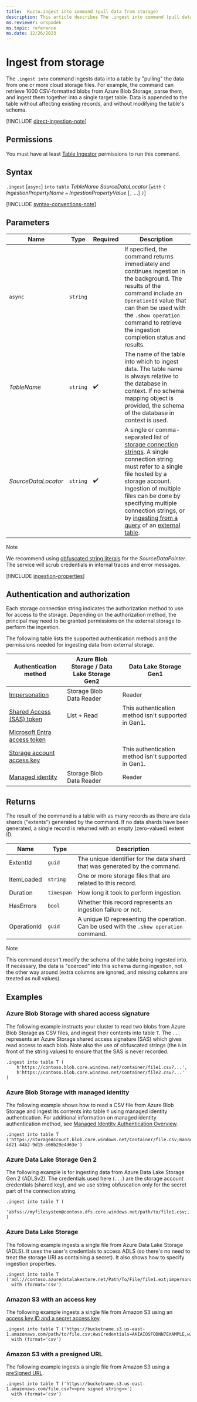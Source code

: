 ```yaml
---
title:  Kusto.ingest into command (pull data from storage)
description: This article describes The .ingest into command (pull data from storage) in Azure Data Explorer.
ms.reviewer: orspodek
ms.topic: reference
ms.date: 12/26/2023
---
```

# Ingest from storage

The `.ingest into` command ingests data into a table by "pulling" the data
from one or more cloud storage files.
For example, the command
can retrieve 1000 CSV-formatted blobs from Azure Blob Storage, parse
them, and ingest them together into a single target table.
Data is appended to the table
without affecting existing records, and without modifying the table's schema.

[!INCLUDE [direct-ingestion-note](../../includes/direct-ingestion-note.md)]

## Permissions

You must have at least [Table Ingestor](../access-control/role-based-access-control.md) permissions to run this command.

## Syntax

`.ingest` [`async`] `into` `table` *TableName* *SourceDataLocator* [`with` `(` *IngestionPropertyName* `=` *IngestionPropertyValue* [`,` ...] `)`]

[!INCLUDE [syntax-conventions-note](../../includes/syntax-conventions-note.md)]

## Parameters

|Name|Type|Required|Description|
|--|--|--|--|
|`async`| `string` ||If specified, the command returns immediately and continues ingestion in the background. The results of the command include an `OperationId` value that can then be used with the `.show operation` command to retrieve the ingestion completion status and results.|
|*TableName*| `string` | :heavy_check_mark:|The name of the table into which to ingest data. The table name is always relative to the database in context. If no schema mapping object is provided, the schema of the database in context is used.|
|*SourceDataLocator*| `string` | :heavy_check_mark:|A single or comma-separated list of [storage connection strings](../../api/connection-strings/storage-connection-strings.md). A single connection string must refer to a single file hosted by a storage account. Ingestion of multiple files can be done by specifying multiple connection strings, or by [ingesting from a query](ingest-from-query.md) of an [external table](../../query/schema-entities/external-tables.md).|

> [!NOTE]
> We recommend using [obfuscated string literals](../../query/scalar-data-types/string.md#obfuscated-string-literals) for the *SourceDataPointer*. The service will scrub credentials in internal traces and error messages.

[!INCLUDE [ingestion-properties](../../includes/ingestion-properties.md)]

## Authentication and authorization

Each storage connection string indicates the authorization method to use for access to the storage. Depending on the authorization method, the principal may need to be granted permissions on the external storage to perform the ingestion.

The following table lists the supported authentication methods and the permissions needed for ingesting data from external storage.

|Authentication method|Azure Blob Storage / Data Lake Storage Gen2|Data Lake Storage Gen1|
|--|--|--|
|[Impersonation](../../api/connection-strings/storage-authentication-methods.md#impersonation)|Storage Blob Data Reader|Reader|
|[Shared Access (SAS) token](../../api/connection-strings/storage-authentication-methods.md#shared-access-sas-token)|List + Read|This authentication method isn't supported in Gen1.|
|[Microsoft Entra access token](../../api/connection-strings/storage-authentication-methods.md#azure-ad-access-token)||
|[Storage account access key](../../api/connection-strings/storage-authentication-methods.md#storage-account-access-key)||This authentication method isn't supported in Gen1.|
|[Managed identity](../../api/connection-strings/storage-authentication-methods.md#managed-identity)|Storage Blob Data Reader|Reader|

## Returns

The result of the command is a table with as many records
as there are data shards ("extents") generated by the command.
If no data shards have been generated, a single record is returned
with an empty (zero-valued) extent ID.

|Name       |Type      |Description                                                                |
|-----------|----------|---------------------------------------------------------------------------|
|ExtentId   |`guid`    |The unique identifier for the data shard that was generated by the command.|
|ItemLoaded |`string`  |One or more storage files that are related to this record.             |
|Duration   |`timespan`|How long it took to perform ingestion.                                     |
|HasErrors  |`bool`    |Whether this record represents an ingestion failure or not.                |
|OperationId|`guid`    |A unique ID representing the operation. Can be used with the `.show operation` command.|

>[!NOTE]
> This command doesn't modify the schema of the table being ingested into. If necessary, the data is "coerced" into this schema during ingestion, not the other way around (extra columns are ignored, and missing columns are treated as null values).

## Examples

### Azure Blob Storage with shared access signature

The following example instructs your cluster to read two blobs from Azure Blob Storage
as CSV files, and ingest their contents into table `T`. The `...` represents
an Azure Storage shared access signature (SAS) which gives read access to each
blob. Note also the use of obfuscated strings (the `h` in front of the string
values) to ensure that the SAS is never recorded.

```kusto
.ingest into table T (
    h'https://contoso.blob.core.windows.net/container/file1.csv?...',
    h'https://contoso.blob.core.windows.net/container/file2.csv?...'
)
```

### Azure Blob Storage with managed identity

The following example shows how to read a CSV file from Azure Blob Storage and ingest its contents into table `T` using managed identity authentication. For additional information on managed identity authentication method, see [Managed Identity Authentication Overview](../../api/connection-strings/storage-authentication-methods.md#managed-identity).

```kusto
.ingest into table T ('https://StorageAccount.blob.core.windows.net/Container/file.csv;managed_identity=802bada6-4d21-44b2-9d15-e66b29e4d63e')
```

### Azure Data Lake Storage Gen 2

The following example is for ingesting data from Azure Data Lake Storage Gen 2
(ADLSv2). The credentials used here (`...`) are the storage account credentials
(shared key), and we use string obfuscation only for the secret part of the
connection string.

```kusto
.ingest into table T (
  'abfss://myfilesystem@contoso.dfs.core.windows.net/path/to/file1.csv;...'
)
```

### Azure Data Lake Storage

The following example ingests a single file from Azure Data Lake Storage (ADLS).
It uses the user's credentials to access ADLS (so there's no need to treat
the storage URI as containing a secret). It also shows how to specify ingestion
properties.

```kusto
.ingest into table T ('adl://contoso.azuredatalakestore.net/Path/To/File/file1.ext;impersonate')
  with (format='csv')
```

### Amazon S3 with an access key

The following example ingests a single file from Amazon S3 using an [access key ID and a secret access key](https://docs.aws.amazon.com/general/latest/gr/aws-sec-cred-types.html#access-keys-and-secret-access-keys).

```kusto
.ingest into table T ('https://bucketname.s3.us-east-1.amazonaws.com/path/to/file.csv;AwsCredentials=AKIAIOSFODNN7EXAMPLE,wJalrXUtnFEMI/K7MDENG/bPxRfiCYEXAMPLEKEY')
  with (format='csv')
```

### Amazon S3 with a presigned URL

The following example ingests a single file from Amazon S3 using a [preSigned URL](https://docs.aws.amazon.com/AmazonS3/latest/userguide/ShareObjectPreSignedURL.html).

```kusto
.ingest into table T ('https://bucketname.s3.us-east-1.amazonaws.com/file.csv?<<pre signed string>>')
  with (format='csv')
```
